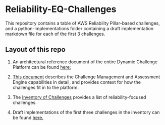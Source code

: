 # Reliability-EQ-Challenges
This repository contains a table of AWS Reliability Pillar-based challenges, and a python-implementations folder containing a draft implementation markdown file for each of the first 3 challenges.

## Layout of this repo
1. An architectural reference document of the entire Dynamic Challenge Platform can be found [here:](platform-docs/Dynamic-Challenge-Platform-architecture.md)

2. [This document](platform-docs/challenge-management-assessment-engine.md) describes the Challenge Management and Assessment Engine       capabilities in detail, and provides context for how the challenges fit in to the platform. 

3. The [Inventory of Challenges](aws-reliability-ctf-challenges.md) provides a list of reliability-focused challenges.

4. Draft implementations of the first three challenges in the inventory can be found [here.](python-implementations/)
